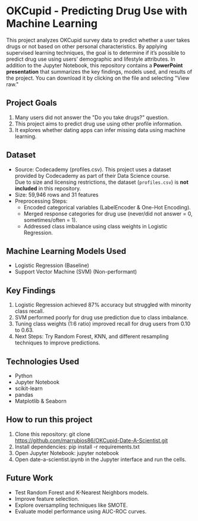 # OKCupid - Predicting Drug Use with Machine Learning
This project analyzes OKCupid survey data to predict whether a user takes drugs or not based on other personal characteristics. By applying supervised learning techniques, the goal is to determine if it’s possible to predict drug use using users’ demographic and lifestyle attributes. In addition to the Jupyter Notebook, this repository contains a **PowerPoint presentation** that summarizes the key findings, models used, and results of the project. You can download it by clicking on the file and selecting "View raw."

## Project Goals
1. Many users did not answer the "Do you take drugs?" question.
2. This project aims to predict drug use using other profile information.
3. It explores whether dating apps can infer missing data using machine learning.

## Dataset
- Source: Codecademy (profiles.csv). This project uses a dataset provided by Codecademy as part of their Data Science course.  
Due to size and licensing restrictions, the dataset (`profiles.csv`) is **not included** in this repository.
- Size: 59,946 rows and 31 features
- Preprocessing Steps:
  - Encoded categorical variables (LabelEncoder & One-Hot Encoding).
  - Merged response categories for drug use (never/did not answer = 0, sometimes/often = 1).
  - Addressed class imbalance using class weights in Logistic Regression.

## Machine Learning Models Used
- Logistic Regression (Baseline)
- Support Vector Machine (SVM) (Non-performant)

## Key Findings
1. Logistic Regression achieved 87% accuracy but struggled with minority class recall.
2. SVM performed poorly for drug use prediction due to class imbalance.
3. Tuning class weights (1:6 ratio) improved recall for drug users from 0.10 to 0.63.
4. Next Steps: Try Random Forest, KNN, and different resampling techniques to improve predictions.

## Technologies Used
- Python
- Jupyter Notebook
- scikit-learn
- pandas
- Matplotlib & Seaborn

## How to run this project
1. Clone this repository:
   git clone https://github.com/marrubios86/OKCupid-Date-A-Scientist.git
2. Install dependencies:
   pip install -r requirements.txt
3. Open Jupyter Notebook:
   jupyter notebook
4. Open date-a-scientist.ipynb in the Jupyter interface and run the cells.

## Future Work
- Test Random Forest and K-Nearest Neighbors models.
- Improve feature selection.
- Explore oversampling techniques like SMOTE.
- Evaluate model performance using AUC-ROC curves.
